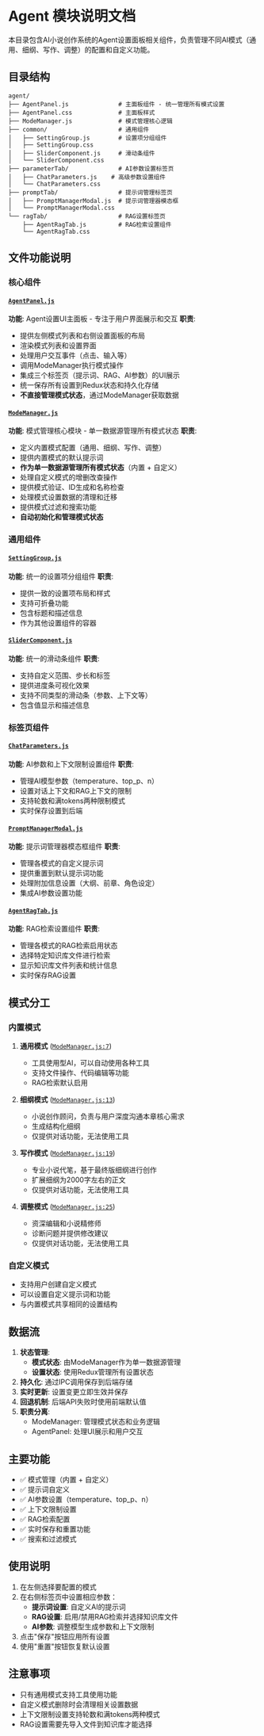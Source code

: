 # Agent 模块说明文档

本目录包含AI小说创作系统的Agent设置面板相关组件，负责管理不同AI模式（通用、细纲、写作、调整）的配置和自定义功能。

## 目录结构

```
agent/
├── AgentPanel.js              # 主面板组件 - 统一管理所有模式设置
├── AgentPanel.css             # 主面板样式
├── ModeManager.js             # 模式管理核心逻辑
├── common/                    # 通用组件
│   ├── SettingGroup.js        # 设置项分组组件
│   ├── SettingGroup.css
│   ├── SliderComponent.js     # 滑动条组件
│   └── SliderComponent.css
├── parameterTab/              # AI参数设置标签页
│   ├── ChatParameters.js    # 高级参数设置组件
│   └── ChatParameters.css
├── promptTab/                 # 提示词管理标签页
│   ├── PromptManagerModal.js  # 提示词管理器模态框
│   └── PromptManagerModal.css
└── ragTab/                    # RAG设置标签页
    ├── AgentRagTab.js         # RAG检索设置组件
    └── AgentRagTab.css
```

## 文件功能说明

### 核心组件

#### [`AgentPanel.js`](AgentPanel.js:1)
**功能**: Agent设置UI主面板 - 专注于用户界面展示和交互
**职责**:
- 提供左侧模式列表和右侧设置面板的布局
- 渲染模式列表和设置界面
- 处理用户交互事件（点击、输入等）
- 调用ModeManager执行模式操作
- 集成三个标签页（提示词、RAG、AI参数）的UI展示
- 统一保存所有设置到Redux状态和持久化存储
- **不直接管理模式状态**，通过ModeManager获取数据

#### [`ModeManager.js`](ModeManager.js:1)
**功能**: 模式管理核心模块 - 单一数据源管理所有模式状态
**职责**:
- 定义内置模式配置（通用、细纲、写作、调整）
- 提供内置模式的默认提示词
- **作为单一数据源管理所有模式状态**（内置 + 自定义）
- 处理自定义模式的增删改查操作
- 提供模式验证、ID生成和名称检查
- 处理模式设置数据的清理和迁移
- 提供模式过滤和搜索功能
- **自动初始化和管理模式状态**

### 通用组件

#### [`SettingGroup.js`](common/SettingGroup.js:1)
**功能**: 统一的设置项分组组件
**职责**:
- 提供一致的设置项布局和样式
- 支持可折叠功能
- 包含标题和描述信息
- 作为其他设置组件的容器

#### [`SliderComponent.js`](common/SliderComponent.js:1)
**功能**: 统一的滑动条组件
**职责**:
- 支持自定义范围、步长和标签
- 提供进度条可视化效果
- 支持不同类型的滑动条（参数、上下文等）
- 包含值显示和描述信息

### 标签页组件

#### [`ChatParameters.js`](parameterTab/ChatParameters.js:1)
**功能**: AI参数和上下文限制设置组件
**职责**:
- 管理AI模型参数（temperature、top_p、n）
- 设置对话上下文和RAG上下文的限制
- 支持轮数和满tokens两种限制模式
- 实时保存设置到后端

#### [`PromptManagerModal.js`](promptTab/PromptManagerModal.js:1)
**功能**: 提示词管理器模态框组件
**职责**:
- 管理各模式的自定义提示词
- 提供重置到默认提示词功能
- 处理附加信息设置（大纲、前章、角色设定）
- 集成AI参数设置功能

#### [`AgentRagTab.js`](ragTab/AgentRagTab.js:1)
**功能**: RAG检索设置组件
**职责**:
- 管理各模式的RAG检索启用状态
- 选择特定知识库文件进行检索
- 显示知识库文件列表和统计信息
- 实时保存RAG设置

## 模式分工

### 内置模式

1. **通用模式** ([`ModeManager.js:7`](ModeManager.js:7))
   - 工具使用型AI，可以自动使用各种工具
   - 支持文件操作、代码编辑等功能
   - RAG检索默认启用

2. **细纲模式** ([`ModeManager.js:13`](ModeManager.js:13))
   - 小说创作顾问，负责与用户深度沟通本章核心需求
   - 生成结构化细纲
   - 仅提供对话功能，无法使用工具

3. **写作模式** ([`ModeManager.js:19`](ModeManager.js:19))
   - 专业小说代笔，基于最终版细纲进行创作
   - 扩展细纲为2000字左右的正文
   - 仅提供对话功能，无法使用工具

4. **调整模式** ([`ModeManager.js:25`](ModeManager.js:25))
   - 资深编辑和小说精修师
   - 诊断问题并提供修改建议
   - 仅提供对话功能，无法使用工具

### 自定义模式

- 支持用户创建自定义模式
- 可以设置自定义提示词和功能
- 与内置模式共享相同的设置结构

## 数据流

1. **状态管理**:
   - **模式状态**: 由ModeManager作为单一数据源管理
   - **设置状态**: 使用Redux管理所有设置状态
2. **持久化**: 通过IPC调用保存到后端存储
3. **实时更新**: 设置变更立即生效并保存
4. **回退机制**: 后端API失败时使用前端默认值
5. **职责分离**:
   - ModeManager: 管理模式状态和业务逻辑
   - AgentPanel: 处理UI展示和用户交互

## 主要功能

- ✅ 模式管理（内置 + 自定义）
- ✅ 提示词自定义
- ✅ AI参数设置（temperature、top_p、n）
- ✅ 上下文限制设置
- ✅ RAG检索配置
- ✅ 实时保存和重置功能
- ✅ 搜索和过滤模式

## 使用说明

1. 在左侧选择要配置的模式
2. 在右侧标签页中设置相应参数：
   - **提示词设置**: 自定义AI的提示词
   - **RAG设置**: 启用/禁用RAG检索并选择知识库文件
   - **AI参数**: 调整模型生成参数和上下文限制
3. 点击"保存"按钮应用所有设置
4. 使用"重置"按钮恢复默认设置

## 注意事项

- 只有通用模式支持工具使用功能
- 自定义模式删除时会清理相关设置数据
- 上下文限制设置支持轮数和满tokens两种模式
- RAG设置需要先导入文件到知识库才能选择